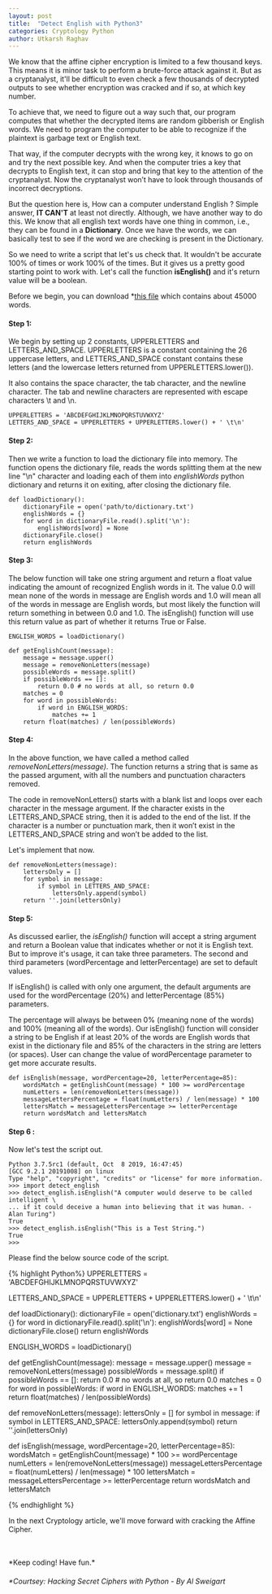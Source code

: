 ```yaml
---
layout: post
title:  "Detect English with Python3"
categories: Cryptology Python
author: Utkarsh Raghav
---
```

We know that the affine cipher encryption is limited to a few thousand keys. This means it is minor task to perform a brute-force
attack against it. But as a cryptanalyst, it'll be difficult to even check a few thousands of decrypted outputs to see whether encryption was cracked and if so, at which key number.

To achieve that, we need to figure out a way such that, our program computes that whether the decrypted items are random gibberish or English words. We need to program the computer to be able to recognize if the plaintext is garbage text or English text.

That way, if the computer decrypts with the wrong key, it knows to go on and try the next possible key. And when the computer tries a key that decrypts to English text, it can stop and bring that key to the attention of the cryptanalyst. Now the cryptanalyst won’t have to look through thousands of incorrect decryptions.

But the question here is, How can a computer understand English ?
Simple answer, **IT CAN'T** at least not directly. Although, we have another way to do this. We know that all english text words have one thing in common, i.e., they can be found in a **Dictionary**. Once we have the words, we can basically test to see if the word we are checking is present in the Dictionary.

So we need to write a script that let's us check that. It wouldn't be accurate 100% of times or work 100% of the times. But it gives us a pretty good starting point to work with. Let's call the function **isEnglish()** and it's return value will be a boolean.

Before we begin, you can download \*<a id="Dictionary" href="/assets/files/dictionary.txt">this file</a> which contains about 45000 words.

#### Step 1:
We begin by setting up 2 constants, UPPERLETTERS and LETTERS_AND_SPACE.
UPPERLETTERS is a constant containing the 26 uppercase letters, and LETTERS_AND_SPACE constant contains these letters
(and the lowercase letters returned from UPPERLETTERS.lower()).

It also contains the space character, the tab character, and the newline character. The tab and newline characters are represented
with escape characters \t and \n.
```
UPPERLETTERS = 'ABCDEFGHIJKLMNOPQRSTUVWXYZ'
LETTERS_AND_SPACE = UPPERLETTERS + UPPERLETTERS.lower() + ' \t\n'
```
#### Step 2:
Then we write a function to load the dictionary file into memory. The function opens the dictionary file, reads the words splitting them at the new line "\\n" character and loading each of them into *englishWords* python dictionary and returns it on exiting, after closing the dictionary file.

```
def loadDictionary():
    dictionaryFile = open('path/to/dictionary.txt')
    englishWords = {}
    for word in dictionaryFile.read().split('\n'):
        englishWords[word] = None
    dictionaryFile.close()
    return englishWords
```

#### Step 3:
The below function will take one string argument and return a float value indicating the amount of recognized English words in it. The value 0.0 will mean none of the words in message are English words and 1.0 will mean all of the words in message are English words, but most likely the function will return something in between 0.0 and 1.0. The isEnglish() function will use this return value as part of whether it returns True or False.
```
ENGLISH_WORDS = loadDictionary()

def getEnglishCount(message):
    message = message.upper()
    message = removeNonLetters(message)
    possibleWords = message.split()
    if possibleWords == []:
        return 0.0 # no words at all, so return 0.0
    matches = 0
    for word in possibleWords:
        if word in ENGLISH_WORDS:
            matches += 1
    return float(matches) / len(possibleWords)
```

#### Step 4:
In the above function, we have called a method called *removeNonLetters(message)*.
The function returns a string that is same as the passed argument, with all the numbers and punctuation characters removed.

The code in removeNonLetters() starts with a blank list and loops over each character in the message argument. If the character exists in the LETTERS_AND_SPACE string, then it is added to the end of the list. If the character is a number or punctuation mark, then it won’t exist in the LETTERS_AND_SPACE string and won’t be added to the list.

Let's implement that now.
```
def removeNonLetters(message):
    lettersOnly = []
    for symbol in message:
        if symbol in LETTERS_AND_SPACE:
            lettersOnly.append(symbol)
    return ''.join(lettersOnly)
```

#### Step 5:
As discussed earlier, the *isEnglish()* function will accept a string argument and return a Boolean value that indicates whether or not it is English text. But to improve it's usage, it can take three parameters. The second and third parameters (wordPercentage and letterPercentage) are set to default values.

If isEnglish() is called with only one argument, the default arguments are used for the wordPercentage (20%) and letterPercentage (85%) parameters.

The percentage will always be between 0% (meaning none of the words) and 100% (meaning all of the words). Our isEnglish() function will consider a string to be English if at least 20% of the words are English words that exist in the dictionary file and 85% of the characters in the string are letters (or spaces). User can change the value of wordPercentage parameter to get more accurate results.

```
def isEnglish(message, wordPercentage=20, letterPercentage=85):
    wordsMatch = getEnglishCount(message) * 100 >= wordPercentage
    numLetters = len(removeNonLetters(message))
    messageLettersPercentage = float(numLetters) / len(message) * 100
    lettersMatch = messageLettersPercentage >= letterPercentage
    return wordsMatch and lettersMatch
```

#### Step 6 :
Now let's test the script out.

```
Python 3.7.5rc1 (default, Oct  8 2019, 16:47:45)
[GCC 9.2.1 20191008] on linux
Type "help", "copyright", "credits" or "license" for more information.
>>> import detect_english
>>> detect_english.isEnglish("A computer would deserve to be called intelligent \
... if it could deceive a human into believing that it was human. - Alan Turing")
True
>>> detect_english.isEnglish("This is a Test String.")
True
>>>
```

Please find the below source code of the script.

{% highlight Python%}
UPPERLETTERS = 'ABCDEFGHIJKLMNOPQRSTUVWXYZ'

LETTERS_AND_SPACE = UPPERLETTERS + UPPERLETTERS.lower() + ' \t\n'


def loadDictionary():
    dictionaryFile = open('dictionary.txt')
    englishWords = {}
    for word in dictionaryFile.read().split('\n'):
        englishWords[word] = None
    dictionaryFile.close()
    return englishWords


ENGLISH_WORDS = loadDictionary()


def getEnglishCount(message):
    message = message.upper()
    message = removeNonLetters(message)
    possibleWords = message.split()
    if possibleWords == []:
        return 0.0 # no words at all, so return 0.0
    matches = 0
    for word in possibleWords:
        if word in ENGLISH_WORDS:
            matches += 1
    return float(matches) / len(possibleWords)


def removeNonLetters(message):
    lettersOnly = []
    for symbol in message:
        if symbol in LETTERS_AND_SPACE:
            lettersOnly.append(symbol)
    return ''.join(lettersOnly)


def isEnglish(message, wordPercentage=20, letterPercentage=85):
    wordsMatch = getEnglishCount(message) * 100 >= wordPercentage
    numLetters = len(removeNonLetters(message))
    messageLettersPercentage = float(numLetters) / len(message) * 100
    lettersMatch = messageLettersPercentage >= letterPercentage
    return wordsMatch and lettersMatch

{% endhighlight %}

In the next Cryptology article, we'll move forward with cracking the Affine Cipher.

<br/>
<br/>
*Keep coding! Have fun.*

###### \*Courtsey: Hacking Secret Ciphers with Python - By Al Sweigart
